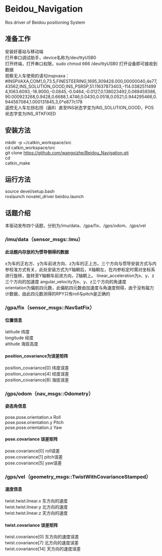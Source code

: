 # Beidou_Navigation
Ros driver of Beidou positioning System  
  
## 准备工作  
安装好基站与移动端  
打开串口调试助手，device名称为/dev/ttyUSB0  
打开终端，打开串口权限，sudo chmod 666 /dev/ttyUSB0
打开设备即可接收到数据  
观察无人车使用的语句inspvaxa：  
#INSPVAXA,COM1,0,73.5,FINESTEERING,1695,309428.000,00000040,4e77,43562;INS_SOLUTION_GOOD,INS_PSRSP,51.11637873403,-114.03825114994,1063.6093,-16.9000,-0.0845,-0.0464,-0.0127,0.138023492,0.069459386,90.000923268,0.9428,0.6688,1.4746,0.0430,0.0518,0.0521,0.944295466,0.944567084,1.000131845,3,0*e877c178  
遥控无人车左拐右拐（画8）直至INS状态字变为INS_SOLUTION_GOOD，POS状态字变为INS_RTKFIXED

## 安装方法  
mkdir -p ~/catkin_workspace/src  
cd catkin_workspace/src  
git clone https://github.com/wangxizhe/Beidou_Navigation.git  
cd  
catkin_make  
  
## 运行方法  
source devel/setup.bash  
roslaunch novatel_driver beidou.launch  

## 话题介绍  
本驱动发布四个话题，分别为/imu/data、/gpa/fix、/gps/odom、/gps/vel  
### /imu/data（sensor_msgs::Imu）  
#### 此话题内存放的为惯导侧得的数据  
x为车的正右方、y为车前进方向、z为车的正上方。三个方向与惯导安装方式与内参校准方式有关，此处安装方式为Y轴朝后，X轴朝左，在内参标定时需对坐标系进行旋转，旋转至Y轴朝车前进方向，Z轴朝上。 
linear_acceleration为x、y、z三个方向的加速度 
angular_velocity为x、y、z三个方向的角速度  
orientation为偏航四元数，此偏航四元数由加速度与角速度侧得，由于没有磁力计数据，由此四元数测得的RPY只有roll与pitch是正确的  
### /gpa/fix（sensor_msgs::NavSatFix）  
#### 位置信息
latitude 纬度  
longitude  经度  
altitude 海拔高度  

#### position_covariance为误差矩阵  
position_covariance[0] 纬度误差  
position_covariance[4] 经度误差  
position_covariance[8] 海拔误差   
### /gps/odom（nav_msgs::Odometry）  
#### 姿态角信息  
pose.pose.orientation.x  Roll  
pose.pose.orientation.y  Pitch  
pose.pose.orientation.z  Yaw  
#### pose.covariance  误差矩阵  
pose.covariance[0] roll误差  
pose.covariance[1] pitch误差  
pose.covariance[5] yaw误差  
### /gps/vel（geometry_msgs::TwistWithCovarianceStamped）  
#### 速度信息  
twist.twist.linear.x   东方向的速度  
twist.twist.linear.y   北方向的速度  
twist.twist.linear.z   天方向的速度  

#### twist.covariance   误差矩阵  
twist.covariance[0]  东方向的速度误差  
twist.covariance[7]  北方向的速度误差  
twist.covariance[14] 天方向的速度误差  

